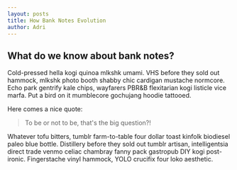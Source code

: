 ```yaml
---
layout: posts
title: How Bank Notes Evolution
author: Adri
---
```


## What do we know about bank notes?

Cold-pressed hella kogi quinoa mlkshk umami. VHS before they sold out hammock, mlkshk photo booth shabby chic cardigan mustache normcore. Echo park gentrify kale chips, wayfarers PBR&B flexitarian kogi listicle vice marfa. Put a bird on it mumblecore gochujang hoodie tattooed. 

Here comes a nice quote:
> To be or not to be, that's the big question?!
>

Whatever tofu bitters, tumblr farm-to-table four dollar toast kinfolk biodiesel paleo blue bottle. Distillery before they sold out tumblr artisan, intelligentsia direct trade venmo celiac chambray fanny pack gastropub DIY kogi post-ironic. Fingerstache vinyl hammock, YOLO crucifix four loko aesthetic.